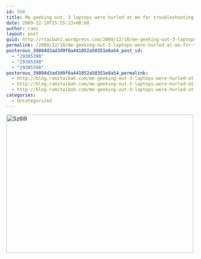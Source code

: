 ```yaml
---
id: 556
title: Me geeking out. 3 laptops were hurled at me for troubleshooting. One of my fave pics
date: 2009-12-10T15:55:13+00:00
author: rami
layout: post
guid: http://rtaibah1.wordpress.com/2009/12/10/me-geeking-out-3-laptops-were-hurled-at-me-for-troubleshooting-one-of-my-fave-pics
permalink: /2009/12/10/me-geeking-out-3-laptops-were-hurled-at-me-for-troubleshooting-one-of-my-fave-pics/
posterous_39894d3ad3d9f6a441052a50351e8a54_post_id:
  - "29385398"
  - "29385398"
  - "29385398"
posterous_39894d3ad3d9f6a441052a50351e8a54_permalink:
  - http://blog.ramitaibah.com/me-geeking-out-3-laptops-were-hurled-at-me-fo
  - http://blog.ramitaibah.com/me-geeking-out-3-laptops-were-hurled-at-me-fo
  - http://blog.ramitaibah.com/me-geeking-out-3-laptops-were-hurled-at-me-fo
categories:
  - Uncategorized
---
```

<div class='p_embed p_image_embed'>
  <a href="http://139.59.20.41/wp-content/uploads/2011/12/sz6l9-scaled1000.jpg"><img alt="Sz6l9" height="370" src="http://139.59.20.41/wp-content/uploads/2011/12/sz6l9-scaled1000.jpg?w=300" width="500" /></a>
</div>